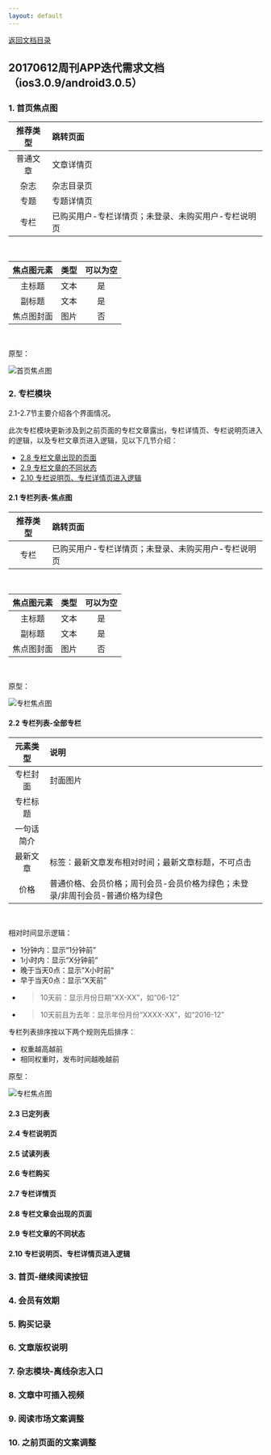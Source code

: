 ```yaml
---
layout: default
---
```

[返回文档目录](../)

## 20170612周刊APP迭代需求文档（ios3.0.9/android3.0.5）

### 1. 首页焦点图

|推荐类型|跳转页面|
|:---:| :----------- |
|普通文章|文章详情页|
|杂志|杂志目录页|
|专题|专题详情页|
|专栏|已购买用户-专栏详情页；未登录、未购买用户-专栏说明页|

&emsp;&emsp;  

|焦点图元素|类型|可以为空|
|:---:| :-----------: | :-----------: |
|主标题|文本|是|
|副标题|文本|是|
|焦点图封面|图片|否|

&emsp;&emsp;  

原型：

![首页焦点图](../resource/weekly-20170612-mainpage-jiaodiantu.png)

### 2. 专栏模块
2.1-2.7节主要介绍各个界面情况。

此次专栏模块更新涉及到之前页面的专栏文章露出，专栏详情页、专栏说明页进入的逻辑，以及专栏文章页进入逻辑，见以下几节介绍：
* [2.8 专栏文章出现的页面](#)
* [2.9 专栏文章的不同状态](#)
* [2.10 专栏说明页、专栏详情页进入逻辑](#)

#### 2.1 专栏列表-焦点图
|推荐类型|跳转页面|
|:---:| :----------- |
|专栏|已购买用户-专栏详情页；未登录、未购买用户-专栏说明页|

&emsp;&emsp;  

|焦点图元素|类型|可以为空|
|:---:| :-----------: | :-----------: |
|主标题|文本|是|
|副标题|文本|是|
|焦点图封面|图片|否|

&emsp;&emsp;  

原型：

![专栏焦点图](../resource/weekly-20170612-zhuanlan-jiaodiantu.png)

#### 2.2 专栏列表-全部专栏
|元素类型|说明|
|:---:| :----------- |
|专栏封面|封面图片|
|专栏标题||
|一句话简介||
|最新文章|标签：最新文章发布相对时间；最新文章标题，不可点击|
|价格|普通价格、会员价格；周刊会员-会员价格为绿色；未登录/非周刊会员-普通价格为绿色|

&emsp;&emsp;  

相对时间显示逻辑：
* 1分钟内：显示“1分钟前”
* 1小时内：显示“X分钟前”
* 晚于当天0点：显示"X小时前"
* 早于当天0点：显示“X天前”
* >10天前：显示月份日期“XX-XX”，如“06-12”
* >10天前且为去年：显示年份月份“XXXX-XX”，如“2016-12”

专栏列表排序按以下两个规则先后排序：
* 权重越高越前
* 相同权重时，发布时间越晚越前

原型：

![专栏焦点图](../resource/weekly-20170612-zhuanlan-list.png)


#### 2.3 已定列表

#### 2.4 专栏说明页

#### 2.5 试读列表

#### 2.6 专栏购买

#### 2.7 专栏详情页

#### 2.8 专栏文章会出现的页面

#### 2.9 专栏文章的不同状态

#### 2.10 专栏说明页、专栏详情页进入逻辑

### 3. 首页-继续阅读按钮

### 4. 会员有效期

### 5. 购买记录

### 6. 文章版权说明

### 7. 杂志模块-离线杂志入口

### 8. 文章中可插入视频

### 9. 阅读市场文案调整

### 10. 之前页面的文案调整
